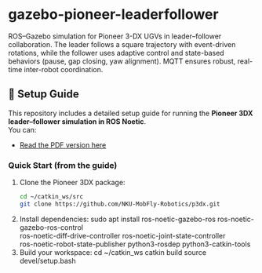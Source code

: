 # gazebo-pioneer-leaderfollower
ROS–Gazebo simulation for Pioneer 3-DX UGVs in leader–follower collaboration. The leader follows a square trajectory with event-driven rotations, while the follower uses adaptive control and state-based behaviors (pause, gap closing, yaw alignment). MQTT ensures robust, real-time inter-robot coordination.


## 📄 Setup Guide

This repository includes a detailed setup guide for running the **Pioneer 3DX leader–follower simulation in ROS Noetic**.  
You can:

- [Read the PDF version here](doc/Pioneer_3DX_Steps.pdf)  

### Quick Start (from the guide)
1. Clone the Pioneer 3DX package:
   ```bash
   cd ~/catkin_ws/src
   git clone https://github.com/NKU-MobFly-Robotics/p3dx.git

2. Install dependencies:
   sudo apt install ros-noetic-gazebo-ros ros-noetic-gazebo-ros-control \
    ros-noetic-diff-drive-controller ros-noetic-joint-state-controller \
    ros-noetic-robot-state-publisher python3-rosdep python3-catkin-tools
3. Build your workspace:
   cd ~/catkin_ws
    catkin build
    source devel/setup.bash
   
